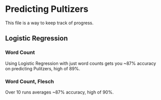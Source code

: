 # Predicting Pultizers

This file is a way to keep track of progress.

## Logistic Regression
### Word Count
Using Logistic Regression with just word counts gets you ~87% accuracy on predicting Pulitzers, high of 89%.

### Word Count, Flesch
Over 10 runs averages ~87% accuracy, high of 90%.
